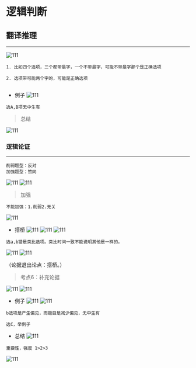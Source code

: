 # 逻辑判断

## 翻译推理
----

![111](../images1/40.png)

```
1. 比如四个选项，三个都带最字，一个不带最字，可能不带最字那个是正确选项

2. 选项带可能两个字的，可能是正确选项


```

- 例子
![111](../images1/41.png)

```
选A,B项无中生有

```

> 总结

![111](../images1/42.png)

### 逻辑论证
----
```
削弱题型：反对
加强题型：赞同
```
![111](../images1/43.png)
![111](../images1/44.png)

> 加强
```
不能加强：1.削弱2.无关
```
![111](../images1/45.png)

- 搭桥
![111](../images1/46.png)
![111](../images1/47.png)
![111](../images1/48.png)

```
选a,b错是类比选项。类比时间一致不能说明其他是一样的。

```
![111](../images1/49.png)
![111](../images1/50.png)

（论据退出论点：搭桥。）
> 考点6：补充论据

![111](../images1/51.png)
![111](../images1/52.png)
- 例子
![111](../images1/53.png)
![111](../images1/55.png)

```
b选项是产生偏见，而题目是减少偏见，无中生有

选C，举例子
```
- 总结
![111](../images1/54.png)
```
重要性，强度 1>2>3

```
![111](../images1/55.png)

